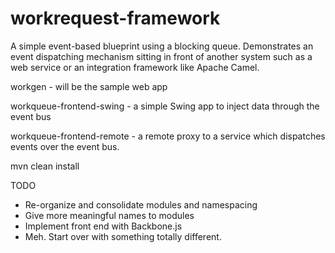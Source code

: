 workrequest-framework
=====================

A simple event-based blueprint using a blocking queue. Demonstrates an event dispatching
mechanism sitting in front of another system such as a web service or an integration framework like Apache Camel.

workgen - will be the sample web app

workqueue-frontend-swing - a simple Swing app to inject data through the event bus

workqueue-frontend-remote - a remote proxy to a service which dispatches events over the event bus.

mvn clean install

TODO
* Re-organize and consolidate modules and namespacing
* Give more meaningful names to modules
* Implement front end with Backbone.js
* Meh. Start over with something totally different.
